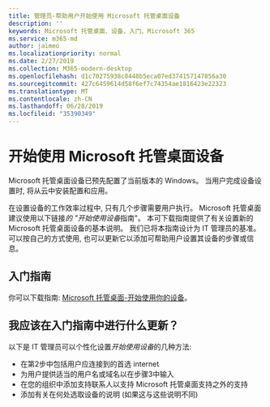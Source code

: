 ```yaml
---
title: 管理员-帮助用户开始使用 Microsoft 托管桌面设备
description: ''
keywords: Microsoft 托管桌面、设备、入门、Microsoft 365
ms.service: m365-md
author: jaimeo
ms.localizationpriority: normal
ms.date: 2/27/2019
ms.collection: M365-modern-desktop
ms.openlocfilehash: d1c70275938c8448b5eca07ed374157147856a30
ms.sourcegitcommit: 427c6459614d58f6ef7c74354ae1816423e22323
ms.translationtype: MT
ms.contentlocale: zh-CN
ms.lasthandoff: 06/28/2019
ms.locfileid: "35390349"
---
```

# <a name="get-started-using-microsoft-managed-desktop-devices"></a>开始使用 Microsoft 托管桌面设备

Microsoft 托管桌面设备已预先配置了当前版本的 Windows。 当用户完成设备设置时, 将从云中安装配置和应用。 
 
在设置设备的工作效率过程中, 只有几个步骤需要用户执行。 Microsoft 托管桌面建议使用以下链接*的 "开始使用设备*指南"。 本可下载指南提供了有关设置新的 Microsoft 托管桌面设备的基本说明。 我们已将本指南设计为 IT 管理员的基准。 可以按自己的方式使用, 也可以更新它以添加可帮助用户设置其设备的步骤或信息。 

## <a name="get-started-guide"></a>入门指南 
你可以下载指南: [Microsoft 托管桌面-开始使用你的设备](https://www.microsoft.com/en-us/download/details.aspx?id=57918)。

## <a name="what-should-i-update-in-the-get-started-guide"></a>我应该在入门指南中进行什么更新？

以下是 IT 管理员可以个性化设置*开始使用设备*的几种方法:
- 在第2步中包括用户应连接到的首选 internet
- 为用户提供适当的用户名或域名以在步骤3中输入
- 在您的组织中添加支持联系人以支持 Microsoft 托管桌面支持之外的支持
- 添加有关在何处选取设备的说明 (如果这与这些说明不同)
